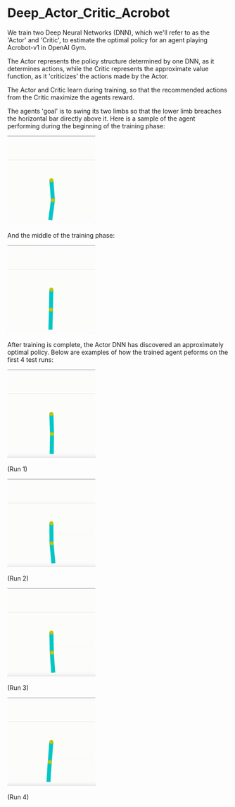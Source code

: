 # Deep_Actor_Critic_Acrobot
We train two Deep Neural Networks (DNN), which we'll refer to as the 'Actor' and 'Critic', to estimate the optimal policy for an agent playing Acrobot-v1 in OpenAI Gym.

The Actor represents the policy structure determined by one DNN, as it determines actions, while the Critic represents the approximate value function, as it 'criticizes' the actions made by the Actor.

The Actor and Critic learn during training, so that the recommended actions from the Critic maximize the agents reward.

The agents 'goal' is to swing its two limbs so that the lower limb breaches the horizontal bar directly above it.
Here is a sample of the agent performing during the beginning of the training phase: 


<img src="https://github.com/slhmath/Deep_Actor_Critic_Acrobot/blob/main/train_beg.gif" width="200" height="200">


And the middle of the training phase: 


<img src="https://github.com/slhmath/Deep_Actor_Critic_Acrobot/blob/main/train_mid.gif" width="200" height="200">


After training is complete, the Actor DNN has discovered an approximately optimal policy. Below are examples of how the trained agent peforms on the first 4 test runs:


<img src="https://github.com/slhmath/Deep_Actor_Critic_Acrobot/blob/main/try_1.gif" width="200" height="200">


(Run 1)



<img src="https://github.com/slhmath/Deep_Actor_Critic_Acrobot/blob/main/try_2.gif" width="200" height="200">


(Run 2)



<img src="https://github.com/slhmath/Deep_Actor_Critic_Acrobot/blob/main/try_3.gif" width="200" height="200">


(Run 3)



<img src="https://github.com/slhmath/Deep_Actor_Critic_Acrobot/blob/main/try_4.gif" width="200" height="200">



(Run 4)

